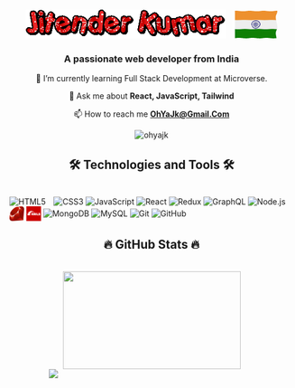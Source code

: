 <div>
<p align="center">
<br align="center">
<span align="center"> <img src="./text.gif" alt="text" /> </span>
&nbsp;
<span align="center"> <img src="./flag.gif" width="80px" height="50px" alt="flag" /> </span>
</br>
</p>
<h3 align="center">A passionate web developer from India</h3>
</div>
<div align="center">

🌱 I’m currently learning Full Stack Development at Microverse.

💬 Ask me about **React, JavaScript, Tailwind**

📫 How to reach me **OhYaJk@Gmail.Com**
</div>
<p align="center"> <img src="https://komarev.com/ghpvc/?username=ohyajk&label=Profile%20views&color=0e75b6&style=flat" alt="ohyajk" /> </p>
<h2 align="center">🛠 Technologies and Tools 🛠</h2>
<br>
<img align="center" alt="HTML5" width="26px" src="https://cdn.jsdelivr.net/gh/devicons/devicon/icons/html5/html5-original.svg" style="padding-right:10px;"  />
<img align="center" alt="CSS3" width="26px" src="https://cdn.jsdelivr.net/gh/devicons/devicon/icons/css3/css3-original.svg"  />
<img align="center" alt="JavaScript" width="26px" src="https://cdn.jsdelivr.net/gh/devicons/devicon/icons/javascript/javascript-original.svg" />
<img align="center" alt="React" width="26px" src="https://cdn.jsdelivr.net/gh/devicons/devicon/icons/react/react-original.svg" />
<img align="center" alt="Redux" width="26px" src="https://img.icons8.com/color/48/000000/redux.png">
<img align="center" alt="GraphQL" width="26px" src="https://cdn.jsdelivr.net/gh/devicons/devicon/icons/graphql/graphql-plain.svg"  />
<img align="center" alt="Node.js" width="26px" src="https://cdn.jsdelivr.net/gh/devicons/devicon/icons/nodejs/nodejs-original.svg" />
<img align="center" alt="Ruby" width="26px" src="https://raw.githubusercontent.com/github/explore/80688e429a7d4ef2fca1e82350fe8e3517d3494d/topics/ruby/ruby.png" />
<img align="center" alt="Ruby on Rails" width="26px" src="https://raw.githubusercontent.com/github/explore/80688e429a7d4ef2fca1e82350fe8e3517d3494d/topics/rails/rails.png" />
<img align="center" alt="MongoDB" width="26px" src="https://cdn.jsdelivr.net/gh/devicons/devicon/icons/mongodb/mongodb-original.svg" />
<img align="center" alt="MySQL" width="26px" src="https://cdn.jsdelivr.net/gh/devicons/devicon/icons/mysql/mysql-original.svg" />
<img align="center" alt="Git" width="26px" src="https://cdn.jsdelivr.net/gh/devicons/devicon/icons/git/git-original.svg" />
<img align="center" alt="GitHub" width="26px" src="https://user-images.githubusercontent.com/3369400/139447912-e0f43f33-6d9f-45f8-be46-2df5bbc91289.png" />
<br>

<h2 align="center">🔥 GitHub Stats 🔥</h2>
<!-- https://github.com/anuraghazra/github-readme-stats -->
<br>
<div align=center>
  <a href="#" title="Trungquandev">
    <img width="315" height="173" align="center" src="https://github-readme-stats.vercel.app/api/top-langs?username=ohyajk&show_icons=true&locale=en&theme=react&border_color=61dafb&hide_border=true" />
  </a>
  <a href="#" title="Trungquandev">
    <img align="right" width="434" src="https://github-readme-stats.vercel.app/api?username=ohyajk&show_icons=true&locale=en&theme=react&border_color=61dafb&hide_border=true" />
  </a>
</div>

